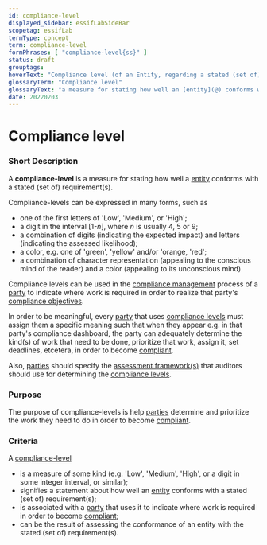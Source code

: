 ```yaml
---
id: compliance-level
displayed_sidebar: essifLabSideBar
scopetag: essifLab
termType: concept
term: compliance-level
formPhrases: [ "compliance-level{ss}" ]
status: draft
grouptags:
hoverText: "Compliance level (of an Entity, regarding a stated (set of) requirement(s)): a measure for stating how well the Entity conforms with the stated (set of) requirement(s)."
glossaryTerm: "Compliance level"
glossaryText: "a measure for stating how well an [entity](@) conforms with a stated (set of) requirement(s)."
date: 20220203
---
```


# Compliance level

### Short Description

A **compliance-level** is a measure for stating how well a [entity](@) conforms with a stated (set of) requirement(s).

Compliance-levels can be expressed in many forms, such as
- one of the first letters of 'Low', 'Medium', or 'High';
- a digit in the interval [1-_n_], where _n_ is usually 4, 5 or 9;
- a combination of digits (indicating the expected impact) and letters (indicating the assessed likelihood);
- a color, e.g. one of 'green', 'yellow' and/or 'orange, 'red';
- a combination of character representation (appealing to the conscious mind of the reader) and a color (appealing to its unconscious mind)

Compliance levels can be used in the [compliance management](@) process of a [party](@) to indicate where work is required in order to realize that party's [compliance objectives](compliance-objective@).

In order to be meaningful, every [party](@) that uses [compliance levels](compliance-level@) must assign them a specific meaning such that when they appear e.g. in that party's compliance dashboard, the party can adequately determine the kind(s) of work that need to be done, prioritize that work, assign it, set deadlines, etcetera, in order to become [compliant](compliance@).

Also, [parties](@) should specify the [assessment framework(s)](assessment-framework@) that auditors should use for determining the [compliance levels](compliance-level@).

### Purpose

The purpose of compliance-levels is help [parties](@) determine and prioritize the work they need to do in order to become [compliant](compliance@).

### Criteria

A [compliance-level](@)
- is a measure of some kind (e.g. 'Low', 'Medium', 'High', or a digit in some integer interval, or similar);
- signifies a statement about how well an [entity](@) conforms with a stated (set of) requirement(s);
- is associated with a [party](@) that uses it to indicate where work is required in order to become [compliant](compliance@);
- can be the result of assessing the conformance of an entity with the stated (set of) requirement(s).
